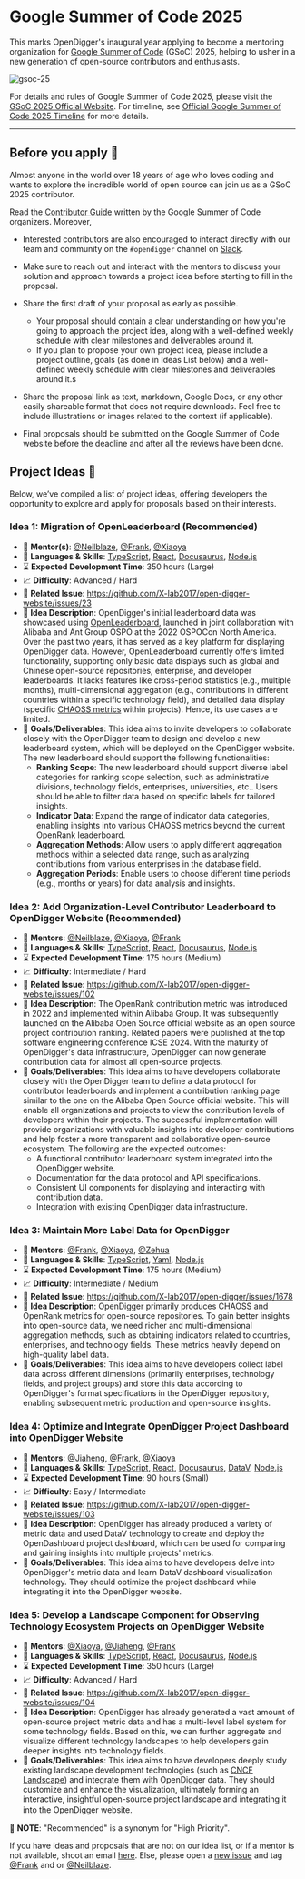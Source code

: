 # Google Summer of Code 2025

This marks OpenDigger's inaugural year applying to become a mentoring organization for [Google Summer of Code](https://g.co/gsoc) (GSoC) 2025, helping to usher in a new generation of open-source contributors and enthusiasts. 

![gsoc-25](https://upload.wikimedia.org/wikipedia/commons/thumb/e/e2/Google_Summer_of_Code_logo_%282021%29.svg/2560px-Google_Summer_of_Code_logo_%282021%29.svg.png)

For details and rules of Google Summer of Code 2025, please visit the [GSoC 2025 Official Website](https://summerofcode.withgoogle.com/). For timeline, see [Official Google Summer of Code 2025 Timeline](https://developers.google.com/open-source/gsoc/timeline) for more details.

---

## Before you apply 👀

Almost anyone in the world over 18 years of age who loves coding and wants to explore the incredible world of open source can join us as a GSoC 2025 contributor.

Read the [Contributor Guide](https://google.github.io/gsocguides/student/) written by the Google Summer of Code organizers. Moreover,

- Interested contributors are also encouraged to interact directly with our team and community on the `#opendigger` channel on [Slack](https://opendigger.slack.com).

- Make sure to reach out and interact with the mentors to discuss your solution and approach towards a project idea before starting to fill in the proposal.

- Share the first draft of your proposal as early as possible.
    - Your proposal should contain a clear understanding on how you're going to approach the project idea, along with a well-defined weekly schedule with clear milestones and deliverables around it.
    - If you plan to propose your own project idea, please include a project outline, goals (as done in Ideas List below) and a well-defined weekly schedule with clear milestones and deliverables around it.s

- Share the proposal link as text, markdown, Google Docs, or any other easily shareable format that does not require downloads. Feel free to include illustrations or images related to the context (if applicable).

- Final proposals should be submitted on the Google Summer of Code website before the deadline and after all the reviews have been done.





## Project Ideas 📂

Below, we’ve compiled a list of project ideas, offering developers the opportunity to explore and apply for proposals based on their interests.


### Idea 1: Migration of OpenLeaderboard (Recommended)

- 👥 **Mentor(s)**: [@Neilblaze](https://github.com/Neilblaze), [@Frank](https://github.com/frank-zsy), [@Xiaoya](https://github.com/xiaoya-yaya)
- 💪 **Languages & Skills**: [TypeScript](https://www.typescriptlang.org/), [React](https://react.dev/), [Docusaurus](https://docusaurus.io/), [Node.js](https://nodejs.org/en/)
- ⌛ **Expected Development Time**: 350 hours (Large)
- 📈 **Difficulty**: Advanced / Hard
- 📎 **Related Issue**: https://github.com/X-lab2017/open-digger-website/issues/23
- 💬 **Idea Description**: OpenDigger's initial leaderboard data was showcased using [OpenLeaderboard](https://open-leaderboard.x-lab.info/), launched in joint collaboration with Alibaba and Ant Group OSPO at the 2022 OSPOCon North America. Over the past two years, it has served as a key platform for displaying OpenDigger data. However, OpenLeaderboard currently offers limited functionality, supporting only basic data displays such as global and Chinese open-source repositories, enterprise, and developer leaderboards. It lacks features like cross-period statistics (e.g., multiple months), multi-dimensional aggregation (e.g., contributions in different countries within a specific technology field), and detailed data display (specific [CHAOSS metrics](https://chaoss.community/kb-metrics-and-metrics-models/) within projects). Hence, its use cases are limited. 
- 🎯 **Goals/Deliverables**: This idea aims to invite developers to collaborate closely with the OpenDigger team to design and develop a new leaderboard system, which will be deployed on the OpenDigger website. The new leaderboard should support the following functionalities:
  - **Ranking Scope**: The new leaderboard should support diverse label categories for ranking scope selection, such as administrative divisions, technology fields, enterprises, universities, etc.. Users should be able to filter data based on specific labels for tailored insights.
  - **Indicator Data**: Expand the range of indicator data categories, enabling insights into various CHAOSS metrics beyond the current OpenRank leaderboard.
  - **Aggregation Methods**: Allow users to apply different aggregation methods within a selected data range, such as analyzing contributions from various enterprises in the database field.
  - **Aggregation Periods**: Enable users to choose different time periods (e.g., months or years) for data analysis and insights.


### Idea 2: Add Organization-Level Contributor Leaderboard to OpenDigger Website (Recommended)

- 👥 **Mentors**: [@Neilblaze](https://github.com/Neilblaze), [@Xiaoya](https://github.com/xiaoya-yaya), [@Frank](https://github.com/frank-zsy)
- 💪 **Languages & Skills**: [TypeScript](https://www.typescriptlang.org/), [React](https://react.dev/), [Docusaurus](https://docusaurus.io/), [Node.js](https://nodejs.org/en/)
- ⌛ **Expected Development Time**: 175 hours (Medium)
- 📈 **Difficulty**: Intermediate / Hard
- 📎 **Related Issue**: https://github.com/X-lab2017/open-digger-website/issues/102
- 💬 **Idea Description**: The OpenRank contribution metric was introduced in 2022 and implemented within Alibaba Group. It was subsequently launched on the Alibaba Open Source official website as an open source project contribution ranking. Related papers were published at the top software engineering conference ICSE 2024. With the maturity of OpenDigger's data infrastructure, OpenDigger can now generate contribution data for almost all open-source projects. 
- 🎯 **Goals/Deliverables**: This idea aims to have developers collaborate closely with the OpenDigger team to define a data protocol for contributor leaderboards and implement a contribution ranking page similar to the one on the Alibaba Open Source official website. This will enable all organizations and projects to view the contribution levels of developers within their projects. The successful implementation will provide organizations with valuable insights into developer contributions and help foster a more transparent and collaborative open-source ecosystem. The following are the expected outcomes:
  - A functional contributor leaderboard system integrated into the OpenDigger website.
  - Documentation for the data protocol and API specifications.
  - Consistent UI components for displaying and interacting with contribution data.
  - Integration with existing OpenDigger data infrastructure.


### Idea 3: Maintain More Label Data for OpenDigger

- 👥 **Mentors**: [@Frank](https://github.com/frank-zsy), [@Xiaoya](https://github.com/xiaoya-yaya), [@Zehua](https://github.com/birdflyi)
- 💪 **Languages & Skills**: [TypeScript](https://www.typescriptlang.org/), [Yaml](https://yaml.org/), [Node.js](https://nodejs.org/en/)
- ⌛ **Expected Development Time**: 175 hours (Medium)
- 📈 **Difficulty**: Intermediate / Medium
- 📎 **Related Issue**: https://github.com/X-lab2017/open-digger/issues/1678
- 💬 **Idea Description**: OpenDigger primarily produces CHAOSS and OpenRank metrics for open-source repositories. To gain better insights into open-source data, we need richer and multi-dimensional aggregation methods, such as obtaining indicators related to countries, enterprises, and technology fields. These metrics heavily depend on high-quality label data. 
- 🎯 **Goals/Deliverables**: This idea aims to have developers collect label data across different dimensions (primarily enterprises, technology fields, and project groups) and store this data according to OpenDigger's format specifications in the OpenDigger repository, enabling subsequent metric production and open-source insights.


### Idea 4: Optimize and Integrate OpenDigger Project Dashboard into OpenDigger Website

- 👥 **Mentors**: [@Jiaheng](https://github.com/Peng99999), [@Frank](https://github.com/frank-zsy), [@Xiaoya](https://github.com/xiaoya-yaya)
- 💪 **Languages & Skills**: [TypeScript](https://www.typescriptlang.org/), [React](https://react.dev/), [Docusaurus](https://docusaurus.io/), [DataV](https://github.com/DataV-Team/DataV), [Node.js](https://nodejs.org/en/)
- ⌛ **Expected Development Time**: 90 hours (Small)
- 📈 **Difficulty**: Easy / Intermediate
- 📎 **Related Issue**: https://github.com/X-lab2017/open-digger-website/issues/103
- 💬 **Idea Description**: OpenDigger has already produced a variety of metric data and used DataV technology to create and deploy the OpenDashboard project dashboard, which can be used for comparing and gaining insights into multiple projects' metrics. 
- 🎯 **Goals/Deliverables**: This idea aims to have developers delve into OpenDigger's metric data and learn DataV dashboard visualization technology. They should optimize the project dashboard while integrating it into the OpenDigger website.


### Idea 5: Develop a Landscape Component for Observing Technology Ecosystem Projects on OpenDigger Website

- 👥 **Mentors**: [@Xiaoya](https://github.com/xiaoya-yaya), [@Jiaheng](https://github.com/Peng99999), [@Frank](https://github.com/frank-zsy)
- 💪 **Languages & Skills**: [TypeScript](https://www.typescriptlang.org/), [React](https://react.dev/), [Docusaurus](https://docusaurus.io/), [Node.js](https://nodejs.org/en/)
- ⌛ **Expected Development Time**: 350 hours (Large)
- 📈 **Difficulty**: Advanced / Hard
- 📎 **Related Issue**: https://github.com/X-lab2017/open-digger-website/issues/104
- 💬 **Idea Description**: OpenDigger has already generated a vast amount of open-source project metric data and has a multi-level label system for some technology fields. Based on this, we can further aggregate and visualize different technology landscapes to help developers gain deeper insights into technology fields. 
- 🎯 **Goals/Deliverables**: This idea aims to have developers deeply study existing landscape development technologies (such as [CNCF Landscape](https://landscape.cncf.io/)) and integrate them with OpenDigger data. They should customize and enhance the visualization, ultimately forming an interactive, insightful open-source project landscape and integrating it into the OpenDigger website.
ㅤ
ㅤ
ㅤ

🔔 **NOTE**: "Recommended" is a synonym for "High Priority".

If you have ideas and proposals that are not on our idea list, or if a mentor is not available, shoot an email [here](mailto:syzhao1988@126.com). Else, please open a [new issue](https://github.com/X-lab2017/open-digger-website/issues/new?template=Blank+issue) and tag [@Frank](https://github.com/frank-zsy) and or [@Neilblaze](https://github.com/Neilblaze).
